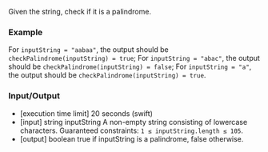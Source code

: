 Given the string, check if it is a palindrome.

### Example
For `inputString = "aabaa"`, the output should be
`checkPalindrome(inputString) = true`;
For `inputString = "abac"`, the output should be
`checkPalindrome(inputString) = false`;
For `inputString = "a"`, the output should be
`checkPalindrome(inputString) = true`.
### Input/Output

* [execution time limit] 20 seconds (swift)
* [input] string inputString
A non-empty string consisting of lowercase characters.
Guaranteed constraints:
`1 ≤ inputString.length ≤ 105`.
* [output] boolean
true if inputString is a palindrome, false otherwise.
